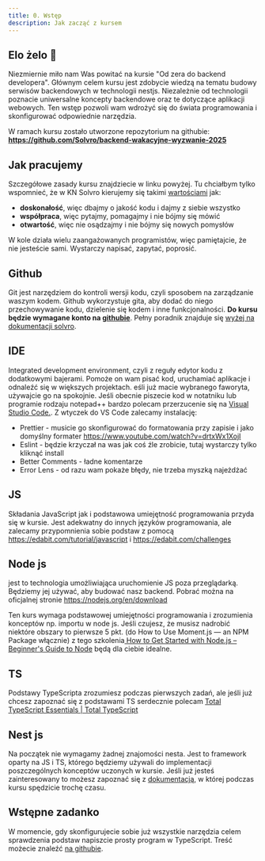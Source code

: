 ```yaml
---
title: 0. Wstęp
description: Jak zacząć z kursem
---
```


## Elo żelo 👋

Niezmiernie miło nam Was powitać na kursie "Od zera do backend developera". Głównym celem kursu jest zdobycie wiedzą na tematu budowy serwisów backendowych w technologii nestjs. Niezależnie od technologii poznacie uniwersalne koncepty backendowe oraz te dotyczące aplikacji webowych. Ten wstęp pozwoli wam wdrożyć się do świata programowania i skonfigurować odpowiednie narzędzia.

W ramach kursu zostało utworzone repozytorium na githubie: **https://github.com/Solvro/backend-wakacyjne-wyzwanie-2025**

## Jak pracujemy

Szczegółowe zasady kursu znajdziecie w linku powyżej. Tu chciałbym tylko wspomnieć, że w KN Solvro kierujemy się takimi [wartościami](/solvro/strategy) jak:

- **doskonałość**, więc dbajmy o jakość kodu i dajmy z siebie wszystko
- **współpraca**, więc pytajmy, pomagajmy i nie bójmy się mówić
- **otwartość**, więc nie osądzajmy i nie bójmy się nowych pomysłów

W kole działa wielu zaangażowanych programistów, więc pamiętajcie, że nie jesteście sami. Wystarczy napisać, zapytać, poprosić.

## Github

Git jest narzędziem do kontroli wersji kodu, czyli sposobem na zarządzanie waszym kodem. Github wykorzystuje gita, aby dodać do niego przechowywanie kodu, dzielenie się kodem i inne funkcjonalności. **Do kursu będzie wymagane konto na [githubie](https://github.com)**. Pełny poradnik znajduje się [wyżej na dokumentacji solvro](/git-github/intro/1-intro/).

## IDE

Integrated development environment, czyli z reguły edytor kodu z dodatkowymi bajerami. Pomoże on wam pisać kod, uruchamiać aplikacje i odnaleźć się w większych projektach. eśli już macie wybranego faworyta, używajcie go na spokojnie. Jeśli obecnie piszecie kod w notatniku lub programie rodzaju notepad++ bardzo polecam przerzucenie się na [Visual Studio Code.](https://code.visualstudio.com). Z wtyczek do VS Code zalecamy instalację:

- Prettier - musicie go skonfigurować do formatowania przy zapisie i jako domyślny formater https://www.youtube.com/watch?v=drtxWx1XojI
- Eslint - będzie krzyczał na was jak coś źle zrobicie, tutaj wystarczy tylko kliknąć install
- Better Comments - ładne komentarze
- Error Lens - od razu wam pokaże błędy, nie trzeba myszką najeżdżać

## JS

Składania JavaScript jak i podstawowa umiejętność programowania przyda się w kursie. Jest adekwatny do innych języków programowania, ale zalecamy przypomnienia sobie podstaw z pomocą https://edabit.com/tutorial/javascript i https://edabit.com/challenges

## Node js

jest to technologia umożliwiająca uruchomienie JS poza przeglądarką. Będziemy jej używać, aby budować nasz backend. Pobrać można na oficjalnej stronie https://nodejs.org/en/download

Ten kurs wymaga podstawowej umiejętności programowania i zrozumienia konceptów np. importu w node js. Jeśli czujesz, że musisz nadrobić niektóre obszary to pierwsze 5 pkt. (do How to Use Moment.js — an NPM Package włącznie) z tego szkolenia[ How to Get Started with Node.js – Beginner's Guide to Node](https://www.freecodecamp.org/news/introduction-to-nodejs/) będą dla ciebie idealne.

## TS

Podstawy TypeScripta zrozumiesz podczas pierwszych zadań, ale jeśli już chcesz zapoznać się z podstawami TS serdecznie polecam [Total TypeScript Essentials | Total TypeScript](https://www.totaltypescript.com/books/total-typescript-essentials)

## Nest js

Na początek nie wymagamy żadnej znajomości nesta. Jest to framework oparty na JS i TS, którego będziemy używali do implementacji poszczególnych konceptów uczonych w kursie. Jeśli już jesteś zainteresowany to możesz zapoznać się z [dokumentacją](https://docs.nestjs.com), w której podczas kursu spędzicie trochę czasu.

## Wstępne zadanko

W momencie, gdy skonfigurujecie sobie już wszystkie narzędzia celem sprawdzenia podstaw napiszcie prosty program w TypeScript. Treść możecie znaleźć [na githubie](https://github.com/Solvro/backend-wakacyjne-wyzwanie-2025/blob/main/0.%20Wst%C4%99p/0.md).
